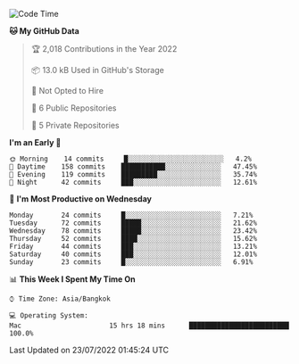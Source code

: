 <!--START_SECTION:waka-->
![Code Time](http://img.shields.io/badge/Code%20Time-0%20secs-blue)

**🐱 My GitHub Data** 

> 🏆 2,018 Contributions in the Year 2022
 > 
> 📦 13.0 kB Used in GitHub's Storage 
 > 
> 🚫 Not Opted to Hire
 > 
> 📜 6 Public Repositories 
 > 
> 🔑 5 Private Repositories  
 > 
**I'm an Early 🐤** 

```text
🌞 Morning    14 commits     █░░░░░░░░░░░░░░░░░░░░░░░░   4.2% 
🌆 Daytime    158 commits    ███████████░░░░░░░░░░░░░░   47.45% 
🌃 Evening    119 commits    █████████░░░░░░░░░░░░░░░░   35.74% 
🌙 Night      42 commits     ███░░░░░░░░░░░░░░░░░░░░░░   12.61%

```
📅 **I'm Most Productive on Wednesday** 

```text
Monday       24 commits     █░░░░░░░░░░░░░░░░░░░░░░░░   7.21% 
Tuesday      72 commits     █████░░░░░░░░░░░░░░░░░░░░   21.62% 
Wednesday    78 commits     █████░░░░░░░░░░░░░░░░░░░░   23.42% 
Thursday     52 commits     ████░░░░░░░░░░░░░░░░░░░░░   15.62% 
Friday       44 commits     ███░░░░░░░░░░░░░░░░░░░░░░   13.21% 
Saturday     40 commits     ███░░░░░░░░░░░░░░░░░░░░░░   12.01% 
Sunday       23 commits     █░░░░░░░░░░░░░░░░░░░░░░░░   6.91%

```


📊 **This Week I Spent My Time On** 

```text
⌚︎ Time Zone: Asia/Bangkok

💻 Operating System: 
Mac                      15 hrs 18 mins      █████████████████████████   100.0%

```


 Last Updated on 23/07/2022 01:45:24 UTC
<!--END_SECTION:waka-->